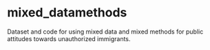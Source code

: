 # mixed_datamethods
Dataset and code for using mixed data and mixed methods for public attitudes towards unauthorized immigrants.
